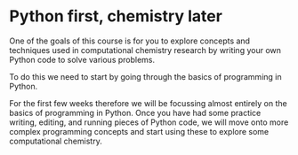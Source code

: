 # Python first, chemistry later

One of the goals of this course is for you to explore concepts and techniques used in computational chemistry research by writing your own Python code to solve various problems.

To do this we need to start by going through the basics of programming in Python.

For the first few weeks therefore we will be focussing almost entirely on the basics of programming in Python. Once you have had some practice writing, editing, and running pieces of Python code, we will move onto more complex programming concepts and start using these to explore some computational chemistry.

